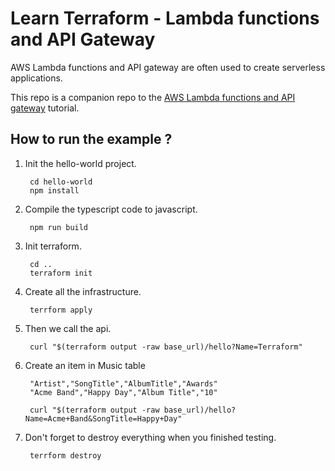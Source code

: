 # Learn Terraform - Lambda functions and API Gateway

AWS Lambda functions and API gateway are often used to create serverless
applications.

This repo is a companion repo to the [AWS Lambda functions and API gateway](https://developer.hashicorp.com/terraform/tutorials/aws/lambda-api-gateway) tutorial.

## How to run the example ?

1. Init the hello-world project.

        cd hello-world
        npm install

2. Compile the typescript code to javascript.

        npm run build

3. Init terraform.

        cd ..
        terraform init

4. Create all the infrastructure.

        terrform apply

5. Then we call the api.

        curl "$(terraform output -raw base_url)/hello?Name=Terraform"

6. Create an item in Music table

        "Artist","SongTitle","AlbumTitle","Awards"
        "Acme Band","Happy Day","Album Title","10"

        curl "$(terraform output -raw base_url)/hello?Name=Acme+Band&SongTitle=Happy+Day"

6. Don't forget to destroy everything when you finished testing.

        terrform destroy
